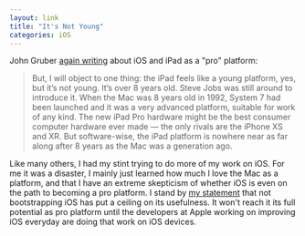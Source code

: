 ```yaml
---
layout: link
title: "It's Not Young"
categories: iOS
---
```


John Gruber [again writing](https://daringfireball.net/linked/2018/11/19/ipad-pro-snell) about iOS and iPad as a "pro" platform:

> But, I will object to one thing: the iPad feels like a young platform, yes, but it’s not young. It’s over 8 years old. Steve Jobs was still around to introduce it. When the Mac was 8 years old in 1992, System 7 had been launched and it was a very advanced platform, suitable for work of any kind. The new iPad Pro hardware might be the best consumer computer hardware ever made — the only rivals are the iPhone XS and XR. But software-wise, the iPad platform is nowhere near as far along after 8 years as the Mac was a generation ago.

Like many others, I had my stint trying to do more of my work on iOS. For me it was a disaster, I mainly just learned how much I love the Mac as a platform, and that I have an extreme skepticism of whether iOS is even on the path to becoming a pro platform. I stand by [my statement](/2018/04/18/you-dont-need-a-mac/) that not bootstrapping iOS has put a ceiling on its usefulness. It won't reach it its full potential as pro platform until the developers at Apple working on improving iOS everyday are doing that work on iOS devices.
